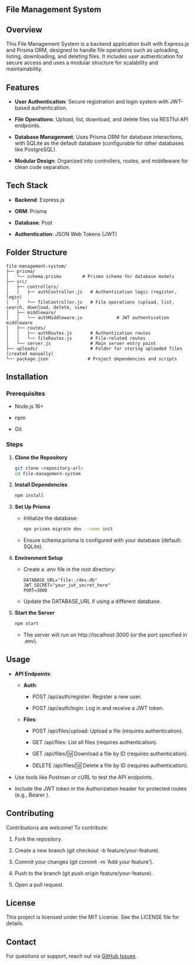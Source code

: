 ## File Management System

## Overview

This File Management System is a backend application built with Express.js and Prisma ORM, designed to handle file operations such as uploading, listing, downloading, and deleting files. It includes user authentication for secure access and uses a modular structure for scalability and maintainability.

## Features

-   **User Authentication**: Secure registration and login system with JWT-based authentication.
    
-   **File Operations**: Upload, list, download, and delete files via RESTful API endpoints.
    
-   **Database Management**: Uses Prisma ORM for database interactions, with SQLite as the default database (configurable for other databases like PostgreSQL).
    
-   **Modular Design**: Organized into controllers, routes, and middleware for clean code separation.
    

## Tech Stack

-   **Backend**: Express.js
    
-   **ORM**: Prisma
    
-   **Database**: Post
    
-   **Authentication**: JSON Web Tokens (JWT)
    

## Folder Structure

```
file-management-system/
├── prisma/
│   └── schema.prisma        # Prisma schema for database models
├── src/
│   ├── controllers/
│   │   ├── authController.js   # Authentication logic (register, login)
│   │   └── fileController.js   # File operations (upload, list, search, download, delete, view)
│   ├── middleware/
│   │   └── authMiddleware.js             # JWT authentication middleware
│   ├── routes/
│   │   ├── authRoutes.js       # Authentication routes
│   │   └── fileRoutes.js       # File-related routes
│   └── server.js               # Main server entry point
├── uploads/                    # Folder for storing uploaded files (created manually)
└── package.json               # Project dependencies and scripts
   ```

## Installation

### Prerequisites

-   Node.js 16+
    
-   npm
    
-   Git
    

### Steps

1.  **Clone the Repository**
    
    ```bash
    git clone <repository-url>
    cd file-management-system
    ```
    
2.  **Install Dependencies**
    
    ```bash
    npm install
    ```
    
3.  **Set Up Prisma**
    
    -   Initialize the database:
        
        ```bash
        npx prisma migrate dev --name init
        ```
        
    -   Ensure schema.prisma is configured with your database (default: SQLite).
        
4.  **Environment Setup**
    
    -   Create a .env file in the root directory:
        
        ```env
        DATABASE_URL="file:./dev.db"
        JWT_SECRET="your_jwt_secret_here"
        PORT=3000
        ```
        
    -   Update the DATABASE_URL if using a different database.
        
5.  **Start the Server**
    
    ```bash
    npm start
    ```
    
    -   The server will run on http://localhost:3000 (or the port specified in .env).
        

## Usage

-   **API Endpoints**:
    
    -   **Auth**:
        
        -   POST /api/auth/register: Register a new user.
            
        -   POST /api/auth/login: Log in and receive a JWT token.
            
    -   **Files**:
        
        -   POST /api/files/upload: Upload a file (requires authentication).
            
        -   GET /api/files: List all files (requires authentication).
            
        -   GET /api/files/:id: Download a file by ID (requires authentication).
            
        -   DELETE /api/files/:id: Delete a file by ID (requires authentication).
            
-   Use tools like Postman or cURL to test the API endpoints.
    
-   Include the JWT token in the Authorization header for protected routes (e.g., Bearer <token>).
    

## Contributing

Contributions are welcome! To contribute:

1.  Fork the repository.
    
2.  Create a new branch (git checkout -b feature/your-feature).
    
3.  Commit your changes (git commit -m 'Add your feature').
    
4.  Push to the branch (git push origin feature/your-feature).
    
5.  Open a pull request.
    

## License

This project is licensed under the MIT License. See the LICENSE file for details.

## Contact

For questions or support, reach out via [GitHub Issues](/issues).
